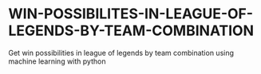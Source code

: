 # WIN-POSSIBILITES-IN-LEAGUE-OF-LEGENDS-BY-TEAM-COMBINATION
Get win possibilities in league of legends by team combination using machine learning with python
